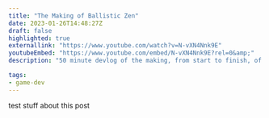 ```yaml
---
title: "The Making of Ballistic Zen"
date: 2023-01-26T14:48:27Z
draft: false
highlighted: true
externallink: "https://www.youtube.com/watch?v=N-vXN4Nnk9E"
youtubeEmbed: "https://www.youtube.com/embed/N-vXN4Nnk9E?rel=0&amp;"
description: "50 minute devlog of the making, from start to finish, of Ballistic Zen."

tags:
- game-dev
---
```

test stuff about this post

